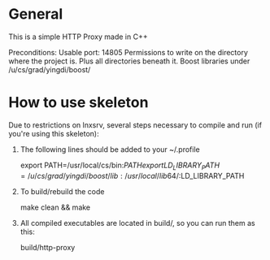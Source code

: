 General
=======

This is a simple HTTP Proxy made in C++

Preconditions:
Usable port: 14805
Permissions to write on the directory where the project is. Plus all directories beneath it.
Boost libraries under /u/cs/grad/yingdi/boost/

How to use skeleton
===================

Due to restrictions on lnxsrv, several steps necessary to compile and run (if you're using this skeleton):

1. The following lines should be added to your ~/.profile

    export PATH=/usr/local/cs/bin:$PATH
    export LD_LIBRARY_PATH=/u/cs/grad/yingdi/boost/lib:/usr/local/lib64/:$LD_LIBRARY_PATH

2. To build/rebuild the code

    make clean && make

3. All compiled executables are located in build/, so you can run them as this:

    build/http-proxy


